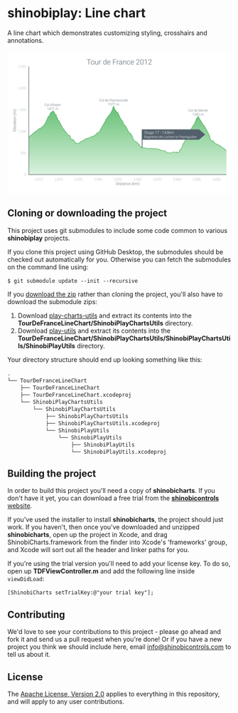 shinobiplay: Line chart
=======================
A line chart which demonstrates customizing styling, crosshairs and annotations.

![Screenshot](screenshot.png?raw=true)

Cloning or downloading the project
------------------
This project uses git submodules to include some code common to various **shinobiplay** projects.

If you clone this project using GitHub Desktop, the submodules should be checked out automatically for you. Otherwise you can fetch the submodules on the command line using:

    $ git submodule update --init --recursive
    
If you [download the zip](../../archive/master.zip) rather than cloning the project, you'll also have to download the submodule zips:

1. Download [play-charts-utils](https://github.com/ShinobiControls/play-charts-utils/archive/master.zip) and extract its contents into the **TourDeFranceLineChart/ShinobiPlayChartsUtils** directory.
2. Download [play-utils](https://github.com/ShinobiControls/play-utils/archive/master.zip) and extract its contents into the **TourDeFranceLineChart/ShinobiPlayChartsUtils/ShinobiPlayChartsUtils/ShinobiPlayUtils** directory.

Your directory structure should end up looking something like this:

    .
    └── TourDeFranceLineChart
        ├── TourDeFranceLineChart
        ├── TourDeFranceLineChart.xcodeproj
        └── ShinobiPlayChartsUtils
            └── ShinobiPlayChartsUtils
                ├── ShinobiPlayChartsUtils
                ├── ShinobiPlayChartsUtils.xcodeproj
                └── ShinobiPlayUtils
                    └── ShinobiPlayUtils
                        ├── ShinobiPlayUtils
                        └── ShinobiPlayUtils.xcodeproj

Building the project
------------------

In order to build this project you'll need a copy of **shinobicharts**. If you don't have it yet, you can download a free trial from the [**shinobicontrols** website](https://www.shinobicontrols.com).

If you've used the installer to install **shinobicharts**, the project should just work. If you haven't, then once you've downloaded and unzipped **shinobicharts**, open up the project in Xcode, and drag ShinobiCharts.framework from the finder into Xcode's 'frameworks' group, and Xcode will sort out all the header and linker paths for you.

If you're using the trial version you'll need to add your license key. To do so, open up **TDFViewController.m** and add the following line inside `viewDidLoad`:

    [ShinobiCharts setTrialKey:@"your trial key"];

Contributing
------------

We'd love to see your contributions to this project - please go ahead and fork it and send us a pull request when you're done! Or if you have a new project you think we should include here, email info@shinobicontrols.com to tell us about it.

License
-------

The [Apache License, Version 2.0](LICENSE) applies to everything in this repository, and will apply to any user contributions.
